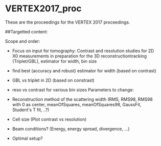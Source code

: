 # VERTEX2017_proc

These are the proceedings for the VERTEX 2017 proceedings.

##Targetted content:


Scope and order:

  * Focus on input for tomography: Contrast and resolution studies for 2D X0 measurements in preparation for the 3D reconstructiontracking (Triplet/GBL), estimator for width, bin size

  * find best (accuracy and robust) estimator for width (based on contrast)
  * GBL vs triplet in 2D (based on constrast)
  * reso vs contrast for various bin sizes
Parameters to change:

 * Reconstruction method of the scattering width (RMS, RMS98, RMS98 with 0 as center, meanOfSquares, meanOfSquares98, GaussFit, Student's T fit, ..?)
 * Cell size (Plot contrast vs resolution)
 * Beam conditions? (Energy, energy spread, divergence, ...)
 * Optimal setup?


